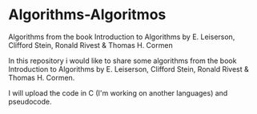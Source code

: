 # Algorithms-Algoritmos
Algorithms from the book Introduction to Algorithms by E. Leiserson, Clifford Stein, Ronald Rivest &amp; Thomas H. Cormen

In this repository i would like to share some algorithms from the book Introduction to Algorithms by E. Leiserson, Clifford Stein, Ronald Rivest &amp; Thomas H. Cormen.

I will upload the code in C (I'm working on another languages) and pseudocode.
